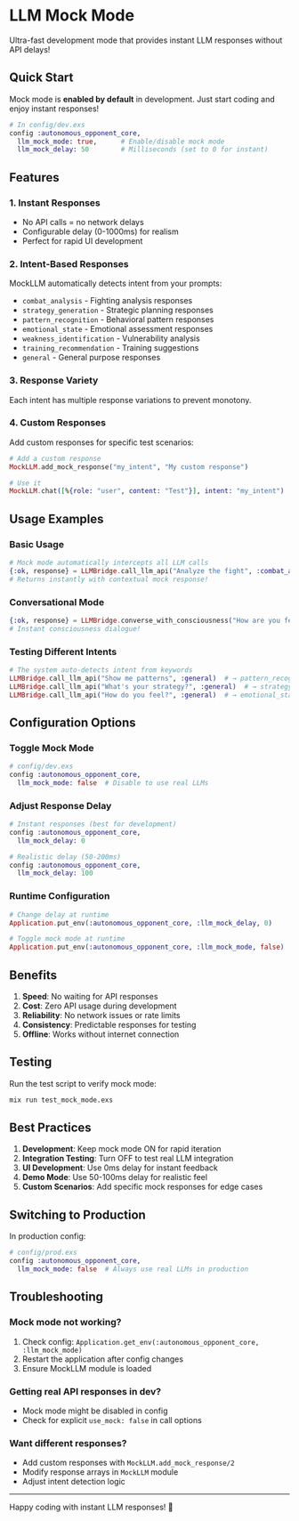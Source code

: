 # LLM Mock Mode

Ultra-fast development mode that provides instant LLM responses without API delays!

## Quick Start

Mock mode is **enabled by default** in development. Just start coding and enjoy instant responses!

```elixir
# In config/dev.exs
config :autonomous_opponent_core,
  llm_mock_mode: true,      # Enable/disable mock mode
  llm_mock_delay: 50        # Milliseconds (set to 0 for instant)
```

## Features

### 1. Instant Responses
- No API calls = no network delays
- Configurable delay (0-1000ms) for realism
- Perfect for rapid UI development

### 2. Intent-Based Responses
MockLLM automatically detects intent from your prompts:
- `combat_analysis` - Fighting analysis responses
- `strategy_generation` - Strategic planning responses  
- `pattern_recognition` - Behavioral pattern responses
- `emotional_state` - Emotional assessment responses
- `weakness_identification` - Vulnerability analysis
- `training_recommendation` - Training suggestions
- `general` - General purpose responses

### 3. Response Variety
Each intent has multiple response variations to prevent monotony.

### 4. Custom Responses
Add custom responses for specific test scenarios:

```elixir
# Add a custom response
MockLLM.add_mock_response("my_intent", "My custom response")

# Use it
MockLLM.chat([%{role: "user", content: "Test"}], intent: "my_intent")
```

## Usage Examples

### Basic Usage
```elixir
# Mock mode automatically intercepts all LLM calls
{:ok, response} = LLMBridge.call_llm_api("Analyze the fight", :combat_analysis)
# Returns instantly with contextual mock response!
```

### Conversational Mode
```elixir
{:ok, response} = LLMBridge.converse_with_consciousness("How are you feeling?")
# Instant consciousness dialogue!
```

### Testing Different Intents
```elixir
# The system auto-detects intent from keywords
LLMBridge.call_llm_api("Show me patterns", :general)  # → pattern_recognition
LLMBridge.call_llm_api("What's your strategy?", :general)  # → strategy_generation
LLMBridge.call_llm_api("How do you feel?", :general)  # → emotional_state
```

## Configuration Options

### Toggle Mock Mode
```elixir
# config/dev.exs
config :autonomous_opponent_core,
  llm_mock_mode: false  # Disable to use real LLMs
```

### Adjust Response Delay
```elixir
# Instant responses (best for development)
config :autonomous_opponent_core,
  llm_mock_delay: 0

# Realistic delay (50-200ms)
config :autonomous_opponent_core,
  llm_mock_delay: 100
```

### Runtime Configuration
```elixir
# Change delay at runtime
Application.put_env(:autonomous_opponent_core, :llm_mock_delay, 0)

# Toggle mock mode at runtime
Application.put_env(:autonomous_opponent_core, :llm_mock_mode, false)
```

## Benefits

1. **Speed**: No waiting for API responses
2. **Cost**: Zero API usage during development
3. **Reliability**: No network issues or rate limits
4. **Consistency**: Predictable responses for testing
5. **Offline**: Works without internet connection

## Testing

Run the test script to verify mock mode:

```bash
mix run test_mock_mode.exs
```

## Best Practices

1. **Development**: Keep mock mode ON for rapid iteration
2. **Integration Testing**: Turn OFF to test real LLM integration  
3. **UI Development**: Use 0ms delay for instant feedback
4. **Demo Mode**: Use 50-100ms delay for realistic feel
5. **Custom Scenarios**: Add specific mock responses for edge cases

## Switching to Production

In production config:
```elixir
# config/prod.exs
config :autonomous_opponent_core,
  llm_mock_mode: false  # Always use real LLMs in production
```

## Troubleshooting

### Mock mode not working?
1. Check config: `Application.get_env(:autonomous_opponent_core, :llm_mock_mode)`
2. Restart the application after config changes
3. Ensure MockLLM module is loaded

### Getting real API responses in dev?
- Mock mode might be disabled in config
- Check for explicit `use_mock: false` in call options

### Want different responses?
- Add custom responses with `MockLLM.add_mock_response/2`
- Modify response arrays in `MockLLM` module
- Adjust intent detection logic

---

Happy coding with instant LLM responses! 🚀